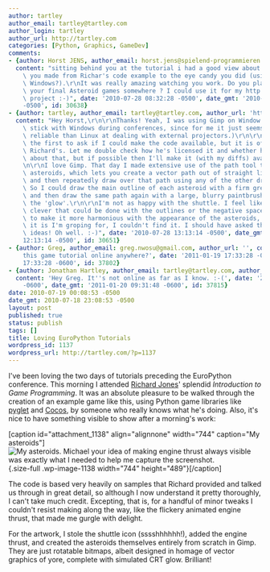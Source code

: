 ```yaml
---
author: tartley
author_email: tartley@tartley.com
author_login: tartley
author_url: http://tartley.com
categories: [Python, Graphics, GameDev]
comments:
- {author: Horst JENS, author_email: horst.jens@spielend-programmieren.at, author_url: 'http://www.spielend-programmieren.at',
  content: "sitting behind you at the tutorial i had a good view about the progress\
    \ you made from Richar's code example to the eye candy you did (using Gimp on\
    \ Windows?).\r\nIt was really amazing watching you work. Do you plan to publish\
    \ your final Asteroid games somewhere ? I could use it for my http://ThePythonGameBook.com\
    \ project :-)", date: '2010-07-28 08:32:28 -0500', date_gmt: '2010-07-28 07:32:28
    -0500', id: 30638}
- {author: tartley, author_email: tartley@tartley.com, author_url: 'http://tartley.com',
  content: "Hey Horst,\r\n\r\nThanks! Yeah, I was using Gimp on Window.s (I tend to\
    \ stick with Windows during conferences, since for me it just seems to be more\
    \ reliable than Linux at dealing with external projectors.)\r\n\r\nYou're not\
    \ the first to ask if I could make the code available, but it is of course entirely\
    \ Richard's. Let me double check how he's licensed it and whether he has any preferences\
    \ about that, but if possible then I'll make it (with my diffs) available somewhere.\r\
    \n\r\nI love Gimp. That day I made extensive use of the path tool to draw the\
    \ asteroids, which lets you create a vector path out of straight lines or splines,\
    \ and then repeatedly draw over that path using any of the other drawing tools.\
    \ So I could draw the main outline of each asteroid with a firm green pencil line,\
    \ and then draw the same path again with a large, blurry paintbrush, to produce\
    \ the 'glow'.\r\n\r\nI'm not as happy with the shuttle. I feel like there's something\
    \ clever that could be done with the outlines or the negative spaces or the colors,\
    \ to make it more harmonious with the appearance of the asteroids, but whatever\
    \ it is I'm groping for, I couldn't find it. I should have asked the class for\
    \ ideas! Oh well. :-)", date: '2010-07-28 13:13:14 -0500', date_gmt: '2010-07-28
    12:13:14 -0500', id: 30651}
- {author: Greg, author_email: greg.nwosu@gmail.com, author_url: '', content: 'is
    this game tutorial online anywhere?', date: '2011-01-19 17:33:28 -0600', date_gmt: '2011-01-19
    17:33:28 -0600', id: 37802}
- {author: Jonathan Hartley, author_email: tartley@tartley.com, author_url: 'http://tartley.com',
  content: 'Hey Greg. It''s not online as far as I know. :-(', date: '2011-01-20 09:31:48
    -0600', date_gmt: '2011-01-20 09:31:48 -0600', id: 37815}
date: 2010-07-19 00:08:53 -0500
date_gmt: 2010-07-18 23:08:53 -0500
layout: post
published: true
status: publish
tags: []
title: Loving EuroPython Tutorials
wordpress_id: 1137
wordpress_url: http://tartley.com/?p=1137
---
```


I've been loving the two days of tutorials preceding the EuroPython
conference. This morning I attended [Richard
Jones](http://www.mechanicalcat.net/richard/log)' splendid *Introduction
to Game Programming*. It was an absolute pleasure to be walked through
the creation of an example game like this, using Python game libraries
like [pyglet](http://pyglet.org/) and [Cocos](http://cocos2d.org/), by
someone who really knows what he's doing. Also, it's nice to have
something visible to show after a morning's work:

\[caption id="attachment\_1138" align="alignnone" width="744"
caption="My asteroids"\]![My asteroids. Michael your idea of making
engine thrust always visible was exactly what I needed to help me
capture the
screenshot.](http://tartley.com/wp-content/uploads/2010/07/intro-to-game-programming.jpg "intro-to-game-programming"){.size-full
.wp-image-1138 width="744" height="489"}\[/caption\]

The code is based very heavily on samples that Richard provided and
talked us through in great detail, so although I now understand it
pretty thoroughly, I can't take much credit. Excepting, that is, for a
handful of minor tweaks I couldn't resist making along the way, like the
flickery animated engine thrust, that made me gurgle with delight.

For the artwork, I stole the shuttle icon (sssshhhhhh!), added the
engine thrust, and created the asteroids themselves entirely from
scratch in Gimp. They are just rotatable bitmaps, albeit designed in
homage of vector graphics of yore, complete with simulated CRT glow.
Brilliant!
